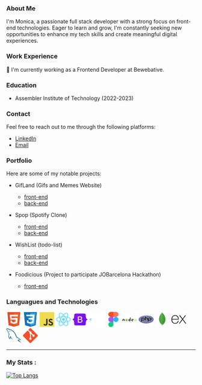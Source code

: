 ### About Me

I'm Monica, a passionate full stack developer with a strong focus on front-end technologies. Eager to learn and grow, I'm constantly seeking new opportunities to enhance my tech skills and create meaningful digital experiences.

### Work Experience

🔭 I'm currently working as a Frontend Developer at Bewebative.

### Education

- Assembler Institute of Technology (2022-2023)

### Contact

Feel free to reach out to me through the following platforms:

- [LinkedIn](https://www.linkedin.com/in/monica-reverte/)
- [Email](monicareverte24@gmail.com)

### Portfolio

Here are some of my notable projects:

     
   *  GifLand (Gifs and Memes Website) 
       * [front-end](https://github.com/monica-reverte/GifLand-Frontend)
       * [back-end](https://github.com/monica-reverte/GifLand-Backend)
   
   *  Spop (Spotify Clone) 
       * [front-end](https://github.com/EdgarArcos/Spop-Spotify-)
       * [back-end](https://github.com/EdgarArcos/Spop-Spotify-Backend)
   *  WishList (todo-list)
       * [front-end](https://github.com/monica-reverte/reactjs-wish-list) 
       * [back-end](https://github.com/monica-reverte/wish-list-backend)     
   *  Foodicious (Project to participate JOBarcelona Hackathon)
       - [front-end](https://github.com/monica-reverte/foodicious) 

  
  
<div align="left">
  <h3>Languagues and Technologies</h3>
  <div>
    <img src="https://github.com/devicons/devicon/blob/master/icons/html5/html5-original.svg" alt="html" width="40" height="40" />
    <img src="https://raw.githubusercontent.com/devicons/devicon/1119b9f84c0290e0f0b38982099a2bd027a48bf1/icons/css3/css3-original.svg" alt="css" width="40" height="40" />
    <img src="https://raw.githubusercontent.com/devicons/devicon/1119b9f84c0290e0f0b38982099a2bd027a48bf1/icons/javascript/javascript-original.svg" alt="javascript" width="40" height="40" />
    <img src="https://raw.githubusercontent.com/devicons/devicon/1119b9f84c0290e0f0b38982099a2bd027a48bf1/icons/react/react-original.svg" alt="react" width="40" height="40" />
    <img src="https://raw.githubusercontent.com/devicons/devicon/1119b9f84c0290e0f0b38982099a2bd027a48bf1/icons/bootstrap/bootstrap-original.svg" alt="bootstrap" width="40" height="40" />
    <img src="https://raw.githubusercontent.com/devicons/devicon/1119b9f84c0290e0f0b38982099a2bd027a48bf1/icons/tailwindcss/tailwindcss-original-wordmark.svg" alt="tailwind" width="40" height="40" />
    <img src="https://raw.githubusercontent.com/devicons/devicon/1119b9f84c0290e0f0b38982099a2bd027a48bf1/icons/figma/figma-original.svg" alt="figma" width="40" height="40" />
    <img src="https://raw.githubusercontent.com/devicons/devicon/1119b9f84c0290e0f0b38982099a2bd027a48bf1/icons/nodejs/nodejs-original-wordmark.svg" alt="nodejs" width="40" height="40" />
    <img src="https://raw.githubusercontent.com/devicons/devicon/1119b9f84c0290e0f0b38982099a2bd027a48bf1/icons/php/php-original.svg" alt="php" width="40" height="40" />
    <img src="https://raw.githubusercontent.com/devicons/devicon/1119b9f84c0290e0f0b38982099a2bd027a48bf1/icons/mongodb/mongodb-original.svg" alt="mongodb" width="40" height="40" />
    <img src="https://raw.githubusercontent.com/devicons/devicon/1119b9f84c0290e0f0b38982099a2bd027a48bf1/icons/express/express-original.svg" alt="express" width="40" height="40" />
    <img src="https://raw.githubusercontent.com/devicons/devicon/1119b9f84c0290e0f0b38982099a2bd027a48bf1/icons/mysql/mysql-original.svg" alt="mySQL" width="40" height="40" />
     <img src="https://raw.githubusercontent.com/devicons/devicon/1119b9f84c0290e0f0b38982099a2bd027a48bf1/icons/git/git-original.svg" alt="git" width="40" height="40" />
    
  </div>
</div>
  
  ---
  
  ### My Stats :
  
  [![Top Langs](https://github-readme-stats.vercel.app/api/top-langs/?username=monica-reverte&hide_progress=false&theme=transparent)](https://github.com/anuraghazra/github-readme-stats)



<!--
**monica-reverte/monica-reverte** is a ✨ _special_ ✨ repository because its `README.md` (this file) appears on your GitHub profile.

Here are some ideas to get you started:

- 🔭 I’m currently working on ...
- 🌱 I’m currently learning ...
- 👯 I’m looking to collaborate on ...
- 🤔 I’m looking for help with ...
- 💬 Ask me about ...
- 📫 How to reach me: ...
- 😄 Pronouns: ...
- ⚡ Fun fact: ...
-->
